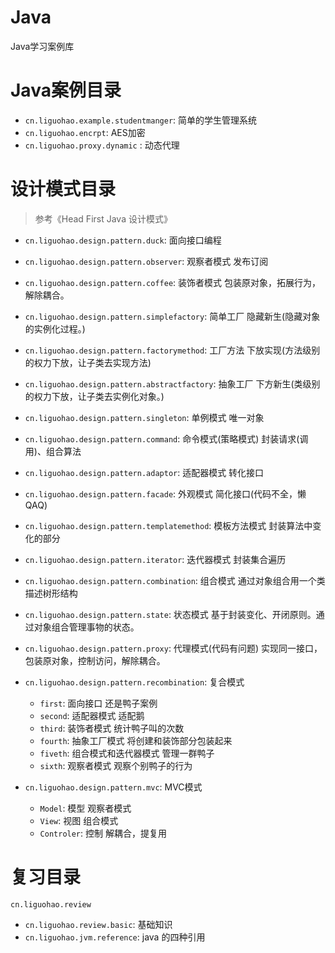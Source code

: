# Java
Java学习案例库


# Java案例目录

- `cn.liguohao.example.studentmanger`: 简单的学生管理系统
- `cn.liguohao.encrpt`: AES加密
- `cn.liguohao.proxy.dynamic` : 动态代理


# 设计模式目录
> 参考《Head First Java 设计模式》

- `cn.liguohao.design.pattern.duck`: 面向接口编程
- `cn.liguohao.design.pattern.observer`: 观察者模式 发布订阅
- `cn.liguohao.design.pattern.coffee`: 装饰者模式 包装原对象，拓展行为，解除耦合。
- `cn.liguohao.design.pattern.simplefactory`: 简单工厂 隐藏新生(隐藏对象的实例化过程。)
- `cn.liguohao.design.pattern.factorymethod`: 工厂方法 下放实现(方法级别的权力下放，让子类去实现方法)
- `cn.liguohao.design.pattern.abstractfactory`: 抽象工厂 下方新生(类级别的权力下放，让子类去实例化对象。)
- `cn.liguohao.design.pattern.singleton`: 单例模式 唯一对象
- `cn.liguohao.design.pattern.command`: 命令模式(策略模式) 封装请求(调用)、组合算法
- `cn.liguohao.design.pattern.adaptor`: 适配器模式 转化接口
- `cn.liguohao.design.pattern.facade`: 外观模式 简化接口(代码不全，懒QAQ)
- `cn.liguohao.design.pattern.templatemethod`: 模板方法模式 封装算法中变化的部分
- `cn.liguohao.design.pattern.iterator`: 迭代器模式 封装集合遍历
- `cn.liguohao.design.pattern.combination`: 组合模式  通过对象组合用一个类描述树形结构
- `cn.liguohao.design.pattern.state`: 状态模式 基于封装变化、开闭原则。通过对象组合管理事物的状态。 

- `cn.liguohao.design.pattern.proxy`: 代理模式(代码有问题)  实现同一接口，包装原对象，控制访问，解除耦合。 
- `cn.liguohao.design.pattern.recombination`:  复合模式
    - `first`:  面向接口    还是鸭子案例
    - `second`: 适配器模式  适配鹅
    - `third`:  装饰者模式  统计鸭子叫的次数
    - `fourth`: 抽象工厂模式 将创建和装饰部分包装起来 
    - `fiveth`: 组合模式和迭代器模式    管理一群鸭子 
    - `sixth`: 观察者模式 观察个别鸭子的行为 
- `cn.liguohao.design.pattern.mvc`:  MVC模式
    - `Model`:      模型 观察者模式
    - `View`:       视图 组合模式
    - `Controler`:  控制 解耦合，提复用


# 复习目录
`cn.liguohao.review`

- `cn.liguohao.review.basic`: 基础知识
- `cn.liguohao.jvm.reference`: java 的四种引用

